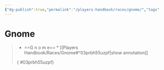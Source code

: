 ```yaml
---
{"dg-publish":true,"permalink":"/players-handbook/races/gnome/","tags":["race"],"noteIcon":""}
---
```



# Gnome



>
>* ==G n o m e== *
>[[Players Handbook/Races/Gnome#^03prbh55uzpf\|show annotation]]
>
>
>
>{ #03prbh55uzpf}

